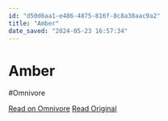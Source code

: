 ```yaml
---
id: "d50d6aa1-e486-4875-816f-8c8a38aac9a2"
title: "Amber"
date_saved: "2024-05-23 16:57:34"
---
```


# Amber
#Omnivore

[Read on Omnivore](https://omnivore.app/me/amber-18fa62c096d)
[Read Original](https://amber-lang.com)

